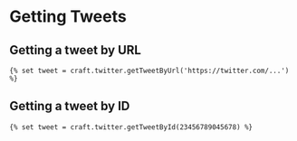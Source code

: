 # Getting Tweets

## Getting a tweet by URL

```twig
{% set tweet = craft.twitter.getTweetByUrl('https://twitter.com/...') %}
```

## Getting a tweet by ID

```twig
{% set tweet = craft.twitter.getTweetById(23456789045678) %}
```
